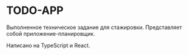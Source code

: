 # TODO-APP
Выполненное техническое задание для стажировки. Представляет собой приложение-планировщик.

Написано на TypeScript и React.
